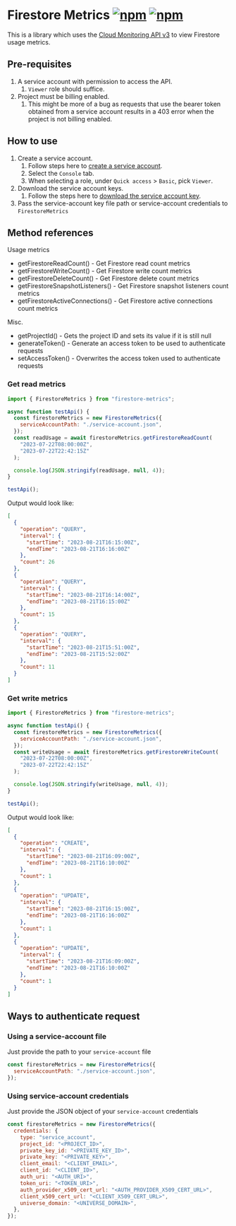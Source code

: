 # Firestore Metrics [![npm](https://img.shields.io/npm/v/firestore-metrics)](https://www.npmjs.com/package/firestore-metrics) [![npm](https://img.shields.io/npm/dt/firestore-metrics)](https://www.npmjs.com/package/firestore-metrics?activeTab=versions)

This is a library which uses the [Cloud Monitoring API v3](https://cloud.google.com/monitoring/api/ref_v3/rest/v3/projects.timeSeries/list) to view Firestore usage metrics.

## Pre-requisites

1. A service account with permission to access the API.
   1. `Viewer` role should suffice.
1. Project must be billing enabled.
   1. This might be more of a bug as requests that use the bearer token obtained from a service account results in a 403 error when the project is not billing enabled.

## How to use

1. Create a service account.
   1. Follow steps here to [create a service account](https://cloud.google.com/iam/docs/service-accounts-create#creating).
   1. Select the `Console` tab.
   1. When selecting a role, under `Quick access` > `Basic`, pick `Viewer`.
1. Download the service account keys.
   1. Follow the steps here to [download the service account key](https://cloud.google.com/iam/docs/keys-create-delete#creating).
1. Pass the service-account key file path or service-account credentials to `FirestoreMetrics`

## Method references

<div>
  Usage metrics
  <ul>
    <li>getFirestoreReadCount() - Get Firestore read count metrics</li>
    <li>getFirestoreWriteCount() - Get Firestore write count metrics</li>
    <li>getFirestoreDeleteCount() - Get Firestore delete count metrics</li>
    <li>getFirestoreSnapshotListeners() - Get Firestore snapshot listeners count metrics</li>
    <li>getFirestoreActiveConnections() - Get Firestore active connections count metrics</li>
  </ul>
</div>

<div>
  Misc.
  <ul>
    <li>getProjectId() - Gets the project ID and sets its value if it is still null</li>
    <li>generateToken() - Generate an access token to be used to authenticate requests</li>
    <li>setAccessToken() - Overwrites the access token used to authenticate requests</li>
  </ul>
</div>

### Get read metrics

```js
import { FirestoreMetrics } from "firestore-metrics";

async function testApi() {
  const firestoreMetrics = new FirestoreMetrics({
    serviceAccountPath: "./service-account.json",
  });
  const readUsage = await firestoreMetrics.getFirestoreReadCount(
    "2023-07-22T08:00:00Z",
    "2023-07-22T22:42:15Z"
  );

  console.log(JSON.stringify(readUsage, null, 4));
}

testApi();
```

Output would look like:

```json
[
  {
    "operation": "QUERY",
    "interval": {
      "startTime": "2023-08-21T16:15:00Z",
      "endTime": "2023-08-21T16:16:00Z"
    },
    "count": 26
  },
  {
    "operation": "QUERY",
    "interval": {
      "startTime": "2023-08-21T16:14:00Z",
      "endTime": "2023-08-21T16:15:00Z"
    },
    "count": 15
  },
  {
    "operation": "QUERY",
    "interval": {
      "startTime": "2023-08-21T15:51:00Z",
      "endTime": "2023-08-21T15:52:00Z"
    },
    "count": 11
  }
]
```

### Get write metrics

```js
import { FirestoreMetrics } from "firestore-metrics";

async function testApi() {
  const firestoreMetrics = new FirestoreMetrics({
    serviceAccountPath: "./service-account.json",
  });
  const writeUsage = await firestoreMetrics.getFirestoreWriteCount(
    "2023-07-22T08:00:00Z",
    "2023-07-22T22:42:15Z"
  );

  console.log(JSON.stringify(writeUsage, null, 4));
}

testApi();
```

Output would look like:

```json
[
  {
    "operation": "CREATE",
    "interval": {
      "startTime": "2023-08-21T16:09:00Z",
      "endTime": "2023-08-21T16:10:00Z"
    },
    "count": 1
  },
  {
    "operation": "UPDATE",
    "interval": {
      "startTime": "2023-08-21T16:15:00Z",
      "endTime": "2023-08-21T16:16:00Z"
    },
    "count": 1
  },
  {
    "operation": "UPDATE",
    "interval": {
      "startTime": "2023-08-21T16:09:00Z",
      "endTime": "2023-08-21T16:10:00Z"
    },
    "count": 1
  }
]
```

## Ways to authenticate request

### Using a service-account file

Just provide the path to your `service-account` file

```js
const firestoreMetrics = new FirestoreMetrics({
  serviceAccountPath: "./service-account.json",
});
```

### Using service-account credentials

Just provide the JSON object of your `service-account` credentials

```js
const firestoreMetrics = new FirestoreMetrics({
  credentials: {
    type: "service_account",
    project_id: "<PROJECT_ID>",
    private_key_id: "<PRIVATE_KEY_ID>",
    private_key: "<PRIVATE_KEY>",
    client_email: "<CLIENT_EMAIL>",
    client_id: "<CLIENT_ID>",
    auth_uri: "<AUTH_URI>",
    token_uri: "<TOKEN_URI>",
    auth_provider_x509_cert_url: "<AUTH_PROVIDER_X509_CERT_URL>",
    client_x509_cert_url: "<CLIENT_X509_CERT_URL>",
    universe_domain: "<UNIVERSE_DOMAIN>",
  },
});
```
